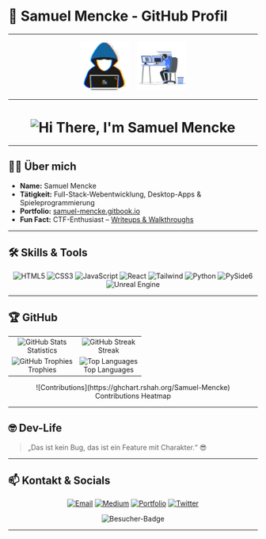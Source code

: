 # 📘 Samuel Mencke - GitHub Profil

---

<p align="center">
  <img src="https://github.com/0xAbdulKhalid/0xAbdulKhalid/raw/main/assets/mdImages/about_me.gif" width="100px" alt="Über mich">
  &nbsp;&nbsp;
  <img src="https://github.com/0xAbdulKhalid/0xAbdulKhalid/raw/main/assets/mdImages/Right_Side.gif" width="100px" alt="">
</p>

---

<h1 align="center">
  <img src="https://readme-typing-svg.herokuapp.com/?font=Righteous&size=45&center=true&vCenter=true&width=600&height=80&duration=4000&lines=Hi+There!+I%27m+Samuel+Mencke!" alt="Hi There, I'm Samuel Mencke" />
</h1>

---

## 🙋‍♂️ Über mich

* **Name:** Samuel Mencke
* **Tätigkeit:** Full-Stack-Webentwicklung, Desktop-Apps & Spieleprogrammierung
* **Portfolio:** [samuel-mencke.gitbook.io](https://samuel-mencke.gitbook.io)
* **Fun Fact:** CTF-Enthusiast – [Writeups & Walkthroughs](https://github.com/samuel-mencke/Writeups-and-Walkthroughs)

---

## 🛠️ Skills & Tools

<p align="center">
  <img src="https://img.shields.io/badge/HTML5-E34F26?logo=html5&logoColor=fff" alt="HTML5" height="40">
  <img src="https://img.shields.io/badge/CSS3-1572B6?logo=css3&logoColor=fff" alt="CSS3" height="40">
  <img src="https://img.shields.io/badge/JavaScript-F7DF1E?logo=javascript&logoColor=000" alt="JavaScript" height="40">
  <img src="https://img.shields.io/badge/React-61DAFB?logo=react&logoColor=000" alt="React" height="40">
  <img src="https://img.shields.io/badge/Tailwind_CSS-06B6D4?logo=tailwind-css&logoColor=fff" alt="Tailwind" height="40">
  <img src="https://img.shields.io/badge/Python-3776AB?logo=python&logoColor=fff" alt="Python" height="40">
  <img src="https://img.shields.io/badge/PySide6-41CD52?logo=qt&logoColor=fff" alt="PySide6" height="40">
  <img src="https://img.shields.io/badge/Unreal_Engine-0E1128?logo=unrealengine&logoColor=fff" alt="Unreal Engine" height="40">
</p>

---

## 🏆 GitHub

<p align="center">
  <table>
    <tr>
      <td align="center">
        <img src="https://github-readme-stats.vercel.app/api?username=Samuel-Mencke&show_icons=true&theme=tokyonight" alt="GitHub Stats" width="220" />
        <br>Statistics
      </td>
      <td align="center">
        <img src="https://github-readme-streak-stats.herokuapp.com/?user=Samuel-Mencke&theme=tokyonight" alt="GitHub Streak" width="220" />
        <br>Streak
      </td>
    </tr>
    <tr>
      <td align="center">
        <img src="https://github-profile-trophy.vercel.app/?username=Samuel-Mencke&theme=tokyonight&column=4" alt="GitHub Trophies" width="220" />
        <br>Trophies
      </td>
      <td align="center">
        <img src="https://github-readme-stats.vercel.app/api/top-langs/?username=Samuel-Mencke&layout=compact&theme=tokyonight" alt="Top Languages" width="220" />
        <br>Top Languages
      </td>
    </tr>
  </table>
</p>

<p align="center">
  ![Contributions](https://ghchart.rshah.org/Samuel-Mencke)
  <br>Contributions Heatmap
</p>

---

## 🤓 Dev-Life

> „Das ist kein Bug, das ist ein Feature mit Charakter.“ 😎

---

## 📫 Kontakt & Socials

<div align="center">
  <a href="mailto:Samuelmencke31@gmail.com"><img src="https://img.shields.io/badge/Email-D14836?style=for-the-badge&logo=gmail&logoColor=fff" alt="Email"></a>
  <a href="https://medium.com/@samuel-mencke"><img src="https://img.shields.io/badge/Medium-000010?style=for-the-badge&logo=medium&logoColor=fff" alt="Medium"></a>
  <a href="https://samuel-mencke.gitbook.io"><img src="https://img.shields.io/badge/Portfolio-FF5722?style=for-the-badge&logo=todoist&logoColor=fff" alt="Portfolio"></a>
  <a href="https://twitter.com/samuelmencke"><img src="https://img.shields.io/badge/Twitter-1DA1F2?style=for-the-badge&logo=twitter&logoColor=fff" alt="Twitter"></a>
</div>

<p align="center">
  <img src="https://visitor-badge.laobi.icu/badge?page_id=Samuel-Mencke.Samuel-Mencke" alt="Besucher-Badge">
</p>

---
